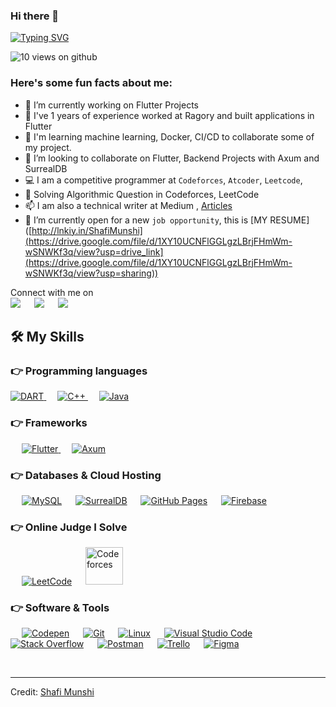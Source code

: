 


### Hi there 👋

[![Typing SVG](https://readme-typing-svg.herokuapp.com?font=Architects+Daughter&color=7AF79A&size=30&lines=Hey!+It's+Shafi!;I'm+a+Flutter+Developer...;I'm+also+Rust+Backend+Engineer;I'm+an+ML+Enthuasists)](https://git.io/typing-svg)

<img src="https://komarev.com/ghpvc/?username=ShafiMunshi&label=Views&color=brightgreen&style=flat-square" alt="10 views on github" />

<h3> Here's some fun facts about me: </h3>

- 🔭 I’m currently working on Flutter Projects
- 🌱 I've 1 years of experience worked at Ragory and built applications in Flutter
- 🤔 I'm learning machine learning, Docker, CI/CD to collaborate some of my project. 
- 👯 I’m looking to collaborate on Flutter, Backend Projects with Axum and SurrealDB
- :computer: I am a competitive programmer at `Codeforces`, `Atcoder`, `Leetcode`,
- 💬 Solving Algorithmic Question in Codeforces, LeetCode
- 📫 I am also a technical writer at Medium , [Articles](https://medium.com/@shafimunshi/bcrypt-in-rust-a54fa255869b)
- :thinking: I’m currently open for a new `job opportunity`, this is [MY RESUME]([http://lnkiy.in/ShafiMunshi](https://drive.google.com/file/d/1XY10UCNFlGGLgzLBrjFHmWm-wSNWKf3q/view?usp=drive_link](https://drive.google.com/file/d/1XY10UCNFlGGLgzLBrjFHmWm-wSNWKf3q/view?usp=sharing))


<p>Connect with me on
<br>	
<a target="_blank" href="https://www.linkedin.com/in/shafi-munshi/"><img src="https://img.shields.io/badge/-LinkedIn-0077B5?style=for-the-badge&logo=Linkedin&logoColor=white"></img></a>
&emsp;
<a target="_blank" href="mailto:shafimunshi111@gmail.com"
><img src="https://img.shields.io/badge/-Gmail-D14836?style=for-the-badge&logo=Gmail&logoColor=white"></img></a>
&emsp;
<a target="_blank" href="https://facebook.com/Mr.Shafi.Munshi"><img src="https://img.shields.io/badge/-FB-1DA1F2?style=for-the-badge&logo=Facebook&logoColor=white"></img></a>
<!-- &emsp;
<a target="_blank" href="https://medium.com/@ahmedbilal575"><img src="https://img.shields.io/badge/Medium-12100E?style=for-the-badge&logo=medium&logoColor=white"></img></a>
 -->

<br>
</p>



## 🛠️ My Skills

### 👉 Programming languages

<p align="left"> 
  

  <a href="https://dart.dev/">
    <img alt="DART" src="https://img.shields.io/badge/Dart-0175C2?style=for-the-badge&logo=dart&logoColor=white"/>
  </a>
&emsp;
<a href="https://c++.org/">
    <img alt="C++" src="https://img.shields.io/badge/C++-black?style=for-the-badge&logo=java&logoColor=white"/>
  </a>
  &emsp;
<a href="https://www.java.com/en/">
    <img alt="Java" src="https://img.shields.io/badge/Rust-red?style=for-the-badge&logo=java&logoColor=white"/>
  </a>

   

</p>

### 👉 Frameworks
<p align="left"> 
&emsp;
  <a href="https://flutter.dev/" target="_blank"> 
     <img alt="Flutter" src="https://img.shields.io/badge/Flutter-02569B?style=for-the-badge&logo=flutter&logoColor=white">
   </a>
  &emsp; 
  
 
  <a href="https://axum-learn.org/" target="_blank">
    <img alt="Axum" src="https://img.shields.io/badge/Axum-F7931E?style=for-the-badge&logo=scikit-learn&logoColor=white">
  </a> 
 


 
</p>

### 👉 Databases & Cloud Hosting
<p align="left">
  &emsp;
    <a href="https://www.mysql.com/"><img alt="MySQL" src="https://img.shields.io/badge/MySQL-00000F?style=for-the-badge&logo=mysql&logoColor=white"></a>
  &emsp;
    <a href="https://www.sqlite.org/"><img alt="SurrealDB" src ="https://img.shields.io/badge/SurrealDB-07405E?style=for-the-badge&logo=sqlite&logoColor=white"/></a>
  &emsp;
    <a href="https://www.github.com"><img alt="GitHub Pages" src="https://img.shields.io/badge/GitHub-100000?style=for-the-badge&logo=github&logoColor=white"></a>
  &emsp;
<a href="https://firebase.google.com/"><img alt="Firebase" src ="https://img.shields.io/badge/firebase-ffca28?style=for-the-badge&logo=firebase&logoColor=black"></a>
 </p>

 ### 👉 Online Judge I Solve
 
<p align="left">
  &emsp;
  <a href="https://leetcode.com/shafi.munshi/"><img src="https://img.icons8.com/external-tal-revivo-shadow-tal-revivo/50/000000/external-level-up-your-coding-skills-and-quickly-land-a-job-logo-shadow-tal-revivo.png" alt="LeetCode"/></a>
  &emsp;
   	<a href="https://codeforces.com/profile/shafi_munshi"><img src="https://play-lh.googleusercontent.com/zaldniLc2XTBhNlCDR4hcD5bcRYHZ56_lO0yA2Qu-cADShy1_HDWrICSvv0EPTX79WY" alt="Codeforces" width = 60px/></a>
 </p>

 ### 👉 Software & Tools
 
<p>
  &emsp;
    <a href="#"><img alt="Codepen" src="https://img.shields.io/badge/Codepen-000000?style=for-the-badge&logo=codepen&logoColor=white"></a>
  &emsp;
    <a href="#"><img alt="Git" src="https://img.shields.io/badge/Git-F05032?style=for-the-badge&logo=git&logoColor=white"></a>
  &emsp;
    <a href="#"><img alt="Linux" src="https://img.shields.io/badge/Linux-FCC624?style=for-the-badge&logo=linux&logoColor=black"></a>
  &emsp;
    <a href="#"><img alt="Visual Studio Code" src="https://img.shields.io/badge/Visual_Studio_Code-0078D4?style=for-the-badge&logo=visual%20studio%20code&logoColor=white"></a>
&emsp;
    <a href="#"><img alt="Stack Overflow" src="https://img.shields.io/badge/manjaro-35BF5C?style=for-the-badge&logo=manjaro&logoColor=white"></a>
     &emsp;
    <a href="#"><img alt="Postman" src="https://img.shields.io/badge/Postman-FF6C37?style=for-the-badge&logo=Postman&logoColor=white"></a>
    &emsp;
    <a href="#"><img alt="Trello" src="https://img.shields.io/badge/Trello-0052CC?style=for-the-badge&logo=trello&logoColor=white"></a>
    &emsp;
     <a href="#"><img alt="Figma" src="https://img.shields.io/badge/Figma-F24E1E?style=for-the-badge&logo=figma&logoColor=white"></a>
    &emsp;
    
</p>


<br/>

------
Credit: [Shafi Munshi](https://github.com/ShafiMunshi)
